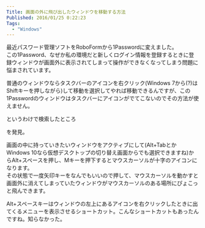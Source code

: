 ```yaml
---
Title: 画面の外に飛び出したウィンドウを移動する方法
Published: 2016/01/25 0:22:23
Tags:
  - "Windows"
---
```

最近パスワード管理ソフトをRoboFormから1Passwordに変えました。  
この1Password、なぜか私の環境だと新しくログイン情報を登録するときに登録ウィンドウが画面外に表示されてしまって操作ができなくなってしまう問題に悩まされています。  

普通のウィンドウならタスクバーのアイコンを右クリック(Windows 7から(?)はShiftキーを押しながら)して移動を選択してやれば移動できるんですが、この1Passwordのウィンドウはタスクバーにアイコンがでてこないのでその方法が使えません。  

というわけで検索したところ

<?# OEmbed "http://www003.upp.so-net.ne.jp/shigeri/technique/outwindow.html" /?>

を発見。  

画面の中に持っていきたいウィンドウをアクティブにして(Alt+TabとかWindows 10なら仮想デスクトップの切り替え画面からでも選択できますね)からAlt+スペースを押し、Mキーを押下するとマウスカーソルが十字のアイコンになります。  
その状態で一度矢印キーをなんでもいいので押して、マウスカーソルを動かすと画面外に消えてしまっていたウィンドウがマウスカーソルのある場所にぴょこっと飛んできます。  

Alt+スペースキーはウィンドウの左上にあるアイコンを右クリックしたときに出てくるメニューを表示させるショートカット。こんなショートカットもあったんですね。知らなかった。  

